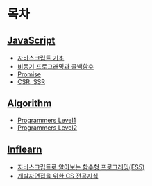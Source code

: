 # 목차

## [JavaScript][JavaScript]

* [자바스크립트 기초](https://github.com/Jang-oi/TIL/blob/main/JavaScript/%EC%9E%90%EB%B0%94%EC%8A%A4%ED%81%AC%EB%A6%BD%ED%8A%B8%EA%B8%B0%EC%B4%88.md)
* [비동기 프로그래밍과 콜백함수](https://github.com/Jang-oi/TIL/blob/main/JavaScript/%EB%B9%84%EB%8F%99%EA%B8%B0%ED%94%84%EB%A1%9C%EA%B7%B8%EB%9E%98%EB%B0%8D%EA%B3%BC%20%EC%BD%9C%EB%B0%B1%ED%95%A8%EC%88%98.md)
* [Promise](https://github.com/Jang-oi/TIL/blob/main/JavaScript/Promise.md)
* [CSR, SSR](https://github.com/Jang-oi/TIL/blob/main/JavaScript/CSR,SSR.md)

## [Algorithm]

* [Programmers Level1](https://github.com/Jang-oi/TIL/tree/main/Algorithm/programmers/Level1)
* [Programmers Level2](https://github.com/Jang-oi/TIL/tree/main/Algorithm/programmers/Level2)

## [Inflearn]

* [자바스크립트로 알아보는 함수형 프로그래밍(ES5)](https://github.com/Jang-oi/TIL/tree/main/Inflearn/Programming)
* [개발자면접을 위한 CS 전공지식](https://github.com/Jang-oi/TIL/tree/main/Inflearn/CS)

[JavaScript]: /JavaScript
[Algorithm]: /Algorithm
[Inflearn]: /Inflearn

